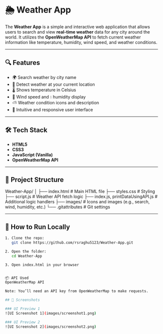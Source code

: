 # 🌦️ Weather App

The **Weather App** is a simple and interactive web application that allows users to search and view **real-time weather** data for any city around the world. It utilizes the **OpenWeatherMap API** to fetch current weather information like temperature, humidity, wind speed, and weather conditions.

---

## 🔍 Features

- 🌍 Search weather by city name
- 📍 Detect weather at your current location
- 🌡️ Shows temperature in Celsius
- 💨 Wind speed and 💧 humidity display
- ⛅ Weather condition icons and description
- 🧠 Intuitive and responsive user interface

---

## 🛠️ Tech Stack

- **HTML5**
- **CSS3**
- **JavaScript (Vanilla)**
- **OpenWeatherMap API**

---

## 📂 Project Structure

Weather-App/
│
├── index.html # Main HTML file
├── styles.css # Styling
├── script.js # Weather API fetch logic
├── index.js, printDataUsingAPI.js # Additional logic handlers
├── images/ # Icons and images (e.g., search, wind, humidity, etc.)
└── .gitattributes # Git settings


---

## 🚀 How to Run Locally

```bash
1. Clone the repo:
   git clone https://github.com/rsraghu5123/Weather-App.git

2. Open the folder:
   cd Weather-App

3. Open index.html in your browser


📦 API Used
OpenWeatherMap API

Note: You’ll need an API key from OpenWeatherMap to make requests.

## 📸 Screenshots

### UI Preview 1
![UI Screenshot 1](images/screenshot1.png)

### UI Preview 2
![UI Screenshot 2](images/screenshot2.png)



